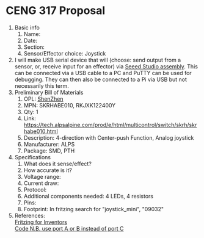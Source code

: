 # CENG 317 Proposal
1. Basic info
     1. Name: 
     2. Date: 
     3. Section:
     4. Sensor/Effector choice: Joystick
2. I will make USB serial device that will (choose: send output from a sensor, or, receive input for an effector) via [Seeed Studio assembly](https://www.seeedstudio.com/fusion_pcb.html). This can be connected via a USB cable to a PC and PuTTY can be used for debugging. They can then also be connected to a Pi via USB but not necessarily this term. 
3. Preliminary Bill of Materials
    1. OPL: [ShenZhen](https://www.seeedstudio.com/opl.html)
    2. MPN: SKRHABE010, RKJXK122400Y
	3. Qty: 1
	4. Link: https://tech.alpsalpine.com/prod/e/html/multicontrol/switch/skrh/skrhabe010.html
    5. Description:	4-direction with Center-push Function, Analog joystick 
	6. Manufacturer: ALPS
	7. Package: SMD, PTH
4. Specifications
    1. What does it sense/effect?
	2. How accurate is it?
    3. Voltage range:
	4. Current draw:
	5. Protocol:
	6. Additional components needed: 4 LEDs, 4 resistors
	7. Pins:
	8. Footprint: In fritzing search for "joystick_mini", "09032"
5. References:    
[Fritzing for Inventors](https://learning-oreilly-com.ezproxy.humber.ca/library/view/fritzing-for-inventors/9780071844642/ch01.html#ch01)    
[Code N.B. use port A or B instead of port C](https://github.com/libopencm3/libopencm3-examples/blob/master/examples/stm32/f1/waveshare-open103r/joystick/joystick.c)
